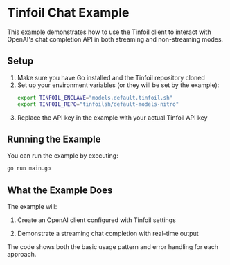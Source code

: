 # Tinfoil Chat Example

This example demonstrates how to use the Tinfoil client to interact with OpenAI's chat completion API in both streaming and non-streaming modes.

## Setup

1. Make sure you have Go installed and the Tinfoil repository cloned
2. Set up your environment variables (or they will be set by the example):
   ```bash
   export TINFOIL_ENCLAVE="models.default.tinfoil.sh"
   export TINFOIL_REPO="tinfoilsh/default-models-nitro"
   ```
3. Replace the API key in the example with your actual Tinfoil API key

## Running the Example

You can run the example by executing: 
```bash
go run main.go
```

## What the Example Does

The example will:

1. Create an OpenAI client configured with Tinfoil settings

2. Demonstrate a streaming chat completion with real-time output

The code shows both the basic usage pattern and error handling for each approach. 